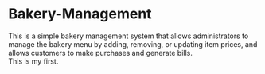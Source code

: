 # Bakery-Management
This is a simple bakery management system that allows administrators to manage the bakery menu by adding, removing, or updating item prices, and allows customers to make purchases and generate bills.
<br>This is my first.
